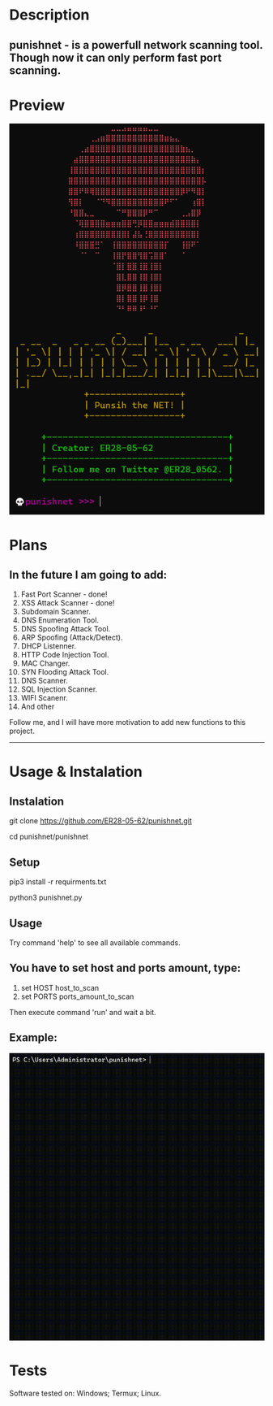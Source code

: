 # Description
punishnet - is a powerfull network scanning tool. 
Though now it can only perform fast port scanning.
-----

# Preview
![preview](/imgs/preview.png)

# Plans

In the future I am going to add:
-----
1. Fast Port Scanner - done!
2. XSS Attack Scanner - done!
3. Subdomain Scanner.
4. DNS Enumeration Tool.
5. DNS Spoofing Attack Tool.
6. ARP Spoofing (Attack/Detect).
7. DHCP Listenner.
8. HTTP Code Injection Tool.
9. MAC Changer.
10. SYN Flooding Attack Tool.
11. DNS Scanner.
12. SQL Injection Scanner.
13. WIFI Scanenr.
14. And other

Follow me, and I will have more motivation to add new functions to this project.

--------------------------------------------------------------------------------

# Usage & Instalation

Instalation
---
git clone https://github.com/ER28-05-62/punishnet.git 

cd punishnet/punishnet

Setup
---
pip3 install -r requirments.txt 

python3 punishnet.py

Usage
---
Try command 'help' to see all available commands.

You have to set host and ports amount, type:
--
1. set HOST host_to_scan
2. set PORTS ports_amount_to_scan

Then execute command 'run' and wait a bit.

Example: 
--
![example](/imgs/example.gif)

# Tests
Software tested on: Windows; Termux; Linux.
